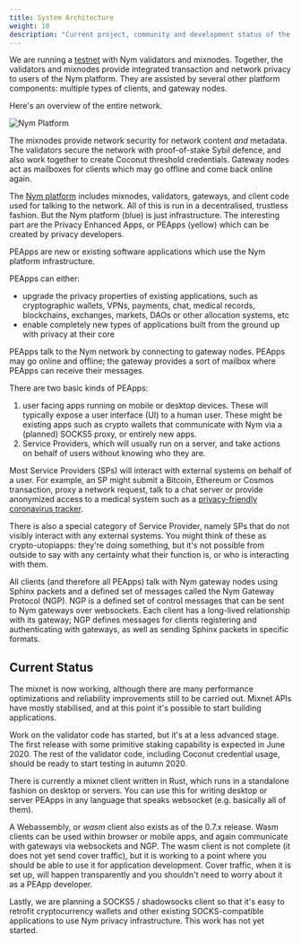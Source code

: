 ```yaml
---
title: System Architecture
weight: 10
description: "Current project, community and development status of the Nym network."
---
```


We are running a [testnet](https://dashboard.nymtech.net) with Nym validators and mixnodes. Together, the validators and mixnodes provide integrated transaction and network privacy to users of the Nym platform. They are assisted by several other platform components: multiple types of clients, and gateway nodes.

Here's an overview of the entire network. 

![Nym Platform](/docs/images/nym-platform.png)

The mixnodes provide network security for network content *and* metadata. The validators secure the network with proof-of-stake Sybil defence, and also work together to create Coconut threshold credentials. Gateway nodes act as mailboxes for clients which may go offline and come back online again.

The [Nym platform](https://github.com/nymtech/nym) includes mixnodes, validators, gateways, and client code used for talking to the network. All of this is run in a decentralised, trustless fashion. But the Nym platform (blue) is just infrastructure. The interesting part are the Privacy Enhanced Apps, or PEApps (yellow) which can be created by privacy developers. 

PEApps are new or existing software applications which use the Nym platform infrastructure. 

PEApps can either: 

* upgrade the privacy properties of existing applications, such as cryptographic wallets, VPNs, payments, chat, medical records, blockchains, exchanges, markets, DAOs or other allocation systems, etc
* enable completely new types of applications built from the ground up with privacy at their core

PEApps talk to the Nym network by connecting to gateway nodes. PEApps may go online and offline; the gateway provides a sort of mailbox where PEApps can receive their messages. 

There are two basic kinds of PEApps:

1. user facing apps running on mobile or desktop devices. These will typically expose a user interface (UI) to a human user. These might be existing apps such as crypto wallets that communicate with Nym via a (planned) SOCKS5 proxy, or entirely new apps.
2. Service Providers, which will usually run on a server, and take actions on behalf of users without knowing who they are.

Most Service Providers (SPs) will interact with external systems on behalf of a user. For example, an SP might submit a Bitcoin, Ethereum or Cosmos transaction, proxy a network request, talk to a chat server or provide anonymized access to a medical system such as a [privacy-friendly coronavirus tracker](https://constructiveproof.com/posts/2020-04-24-coronavirus-tracking-app-privacy/). 

There is also a special category of Service Provider, namely SPs that do not visibly interact with any external systems. You might think of these as crypto-utopiapps: they're doing something, but it's not possible from outside to say with any certainty what their function is, or who is interacting with them.

All clients (and therefore all PEApps) talk with Nym gateway nodes using Sphinx packets and a defined set of messages called the Nym Gateway Protocol (NGP). NGP is a defined set of control messages that can be sent to Nym gateways over websockets. Each client has a long-lived relationship with its gateway; NGP defines messages for clients registering and authenticating with gateways, as well as sending Sphinx packets in specific formats.

## Current Status

The mixnet is now working, although there are many performance optimizations and reliability improvements still to be carried out. Mixnet APIs have mostly stabilised, and at this point it's possible to start building applications. 

Work on the validator code has started, but it's at a less advanced stage. The first release with some primitive staking capability is expected in June 2020. The rest of the validator code, including Coconut credential usage, should be ready to start testing in autumn 2020.

There is currently a mixnet client written in Rust, which runs in a standalone fashion on desktop or servers. You can use this for writing desktop or server PEApps in any language that speaks websocket (e.g. basically all of them). 

A Webassembly, or *wasm* client also exists as of the 0.7.x release. Wasm clients can be used within browser or mobile apps, and again communicate with gateways via websockets and NGP. The wasm client is not complete (it does not yet send cover traffic), but it is working to a point where you should be able to use it for application development. Cover traffic, when it is set up, will happen transparently and you shouldn't need to worry about it as a PEApp developer.

Lastly, we are planning a SOCKS5 /  shadowsocks client so that it's easy to retrofit cryptocurrency wallets and other existing SOCKS-compatible applications to use Nym privacy infrastructure. This work has not yet started.